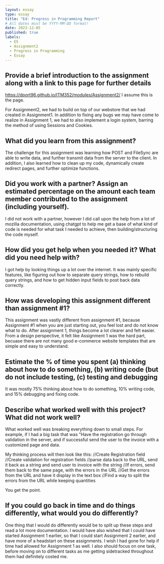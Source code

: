 ```yaml
---
layout: essay
type: essay
title: "E4: Progress in Programming Report"
# All dates must be YYYY-MM-DD format!
date: 2023-12-05
published: true
labels:
  - E5 
  - Assignment2 
  - Progress in Programming
  - Essay
---
```


## Provide a brief introduction to the assignment along with a link to this page for further details

https://dport96.github.io/ITM352/modules/Assignment2/ I assume this is the page. 

For Assignment2, we had to build on top of our webstore that we had created in Assignment1. In addition to fixing any bugs we may have come to realize in Assignment 1, we had to also implement a login system, barring the method of using Sessions and Cookies.

## What did you learn from this assignment?

The challenge for this assignment was learning how POST and FileSync are able to write data, and further transmit data from the server to the client. In addition, I also learned how to clean up my code, dynamically create redirect pages, and further optimize functions. 

## Did you work with a partner? Assign an estimated percentage on the amount each team member contributed to the assignment (including yourself).

I did not work with a partner, however I did call upon the help from a lot of mozilla documentation, using chatgpt to help me get a base of what kind of code is needed for what task I needed to achieve, then building/structuring the code myself. 

## How did you get help when you needed it? What did you need help with?

I got help by looking things up a lot over the internet. It was mainly specific features, like figuring out how to separate query strings, how to rebuild query strings, and how to get hidden input fields to post back data correctly.

## How was developing this assignment different than assignment #1?

This assignment was vastly different from assignment #1, because Assignment #1 when you are just starting out, you feel lost and do not know what to do. After assignment 1, things become a lot clearer and felt easier. From a design perspective, it felt like Assignment 1 was the hard part, becuase there are not many good e-commerce website templates that are simple and easy to understand. 

## Estimate the % of time you spent (a) thinking about how to do something, (b) writing code (but do not include testing, (c) testing and debugging

It was mostly 75% thinking about how to do something, 10% writing code, and 15% debugging and fixing code. 

## Describe what worked well with this project? What did not work well?

What worked well was breaking everything down to small steps. For example, if I had a big task that was "Have the registration go through validation in the server, and if successful send the user to the invoice with a customized page and data.

My thinking process will then look like this:
//Create Registration field
//Create validation for registration fields
//parse data back to the URL, send it back as a string and send user to invoice with the string
//If errors, send them back to the same page, with the errors in the URL
//Get the errors from the URL and have it display in the text box
//Find a way to split the errors from the URL while keeping quantities

You get the point.

## If you could go back in time and do things differently, what would you do differently?

One thing that I would do differently would be to split up these steps and read a lot more documentation. I would have also wished that I could have started Assignment 1 earlier, so that I could start Assignment 2 earlier, and have more of a headstart on these assignments. I wish I had gone for help if time had allowed for Assignment 1 as well. I also should focus on one task, before moving on to different tasks as me getting sidetracked throughout them had definitely costed me.
